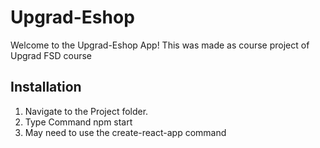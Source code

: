 # Upgrad-Eshop

Welcome to the Upgrad-Eshop App! This was made as course project of Upgrad FSD course

## Installation

1. Navigate to the Project folder.
2. Type Command npm start
3. May need to use the create-react-app command
